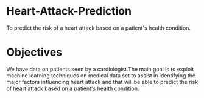 # Heart-Attack-Prediction
To predict the risk of a heart attack based on a patient's health condition.


# Objectives
We have data on patients seen by a cardiologist.The main goal is to exploit machine learning techniques on medical data set to assist in identifying the major factors influencing heart attack and that will be able to predict the risk of  heart attack based on a patient's health condition.
